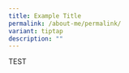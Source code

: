 ```yaml
---
title: Example Title
permalink: /about-me/permalink/
variant: tiptap
description: ""
---
```

<p>TEST</p>